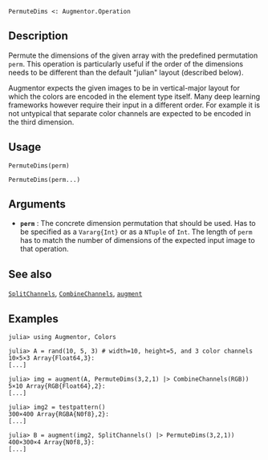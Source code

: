 ```
PermuteDims <: Augmentor.Operation
```

## Description

Permute the dimensions of the given array with the predefined permutation `perm`. This operation is particularly useful if the order of the dimensions needs to be different than the default "julian" layout (described below).

Augmentor expects the given images to be in vertical-major layout for which the colors are encoded in the element type itself. Many deep learning frameworks however require their input in a different order. For example it is not untypical that separate color channels are expected to be encoded in the third dimension.

## Usage

```
PermuteDims(perm)

PermuteDims(perm...)
```

## Arguments

  * **`perm`** : The concrete dimension permutation that should be   used. Has to be specified as a `Vararg{Int}` or as a `NTuple`   of `Int`. The length of `perm` has to match the number of   dimensions of the expected input image to that operation.

## See also

[`SplitChannels`](@ref), [`CombineChannels`](@ref), [`augment`](@ref)

## Examples

```julia-repl
julia> using Augmentor, Colors

julia> A = rand(10, 5, 3) # width=10, height=5, and 3 color channels
10×5×3 Array{Float64,3}:
[...]

julia> img = augment(A, PermuteDims(3,2,1) |> CombineChannels(RGB))
5×10 Array{RGB{Float64},2}:
[...]

julia> img2 = testpattern()
300×400 Array{RGBA{N0f8},2}:
[...]

julia> B = augment(img2, SplitChannels() |> PermuteDims(3,2,1))
400×300×4 Array{N0f8,3}:
[...]
```
